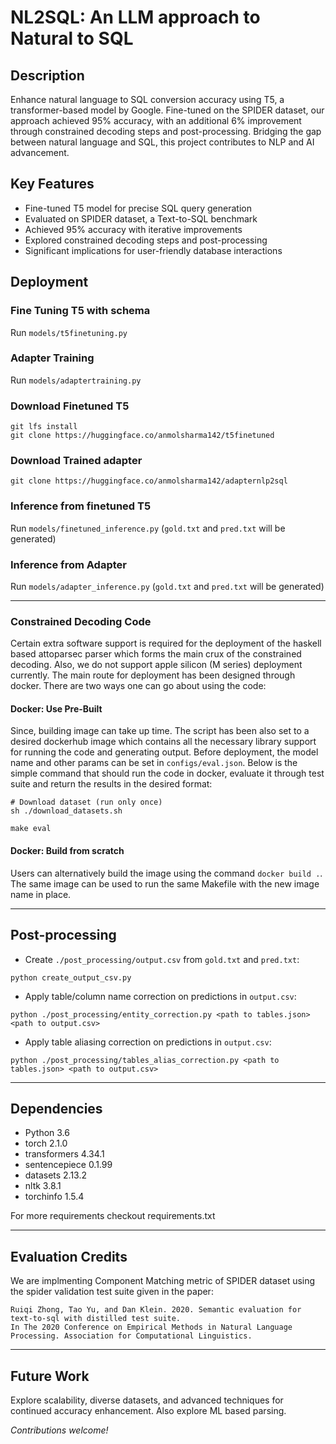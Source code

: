 # NL2SQL: An LLM approach to Natural to SQL


## Description
Enhance natural language to SQL conversion accuracy using T5, a transformer-based model by Google. Fine-tuned on the SPIDER dataset, our approach achieved 95% accuracy, with an additional 6% improvement through constrained decoding steps and post-processing. Bridging the gap between natural language and SQL, this project contributes to NLP and AI advancement.


## Key Features
- Fine-tuned T5 model for precise SQL query generation
- Evaluated on SPIDER dataset, a Text-to-SQL benchmark
- Achieved 95% accuracy with iterative improvements
- Explored constrained decoding steps and post-processing
- Significant implications for user-friendly database interactions


## Deployment

### Fine Tuning T5 with schema

Run `models/t5finetuning.py` 

### Adapter Training

Run `models/adaptertraining.py` 


### Download Finetuned T5
```
git lfs install
git clone https://huggingface.co/anmolsharma142/t5finetuned
```
### Download Trained adapter
```
git clone https://huggingface.co/anmolsharma142/adapternlp2sql
```
### Inference from finetuned T5


Run `models/finetuned_inference.py` (`gold.txt` and `pred.txt` will be generated)

### Inference from Adapter


Run `models/adapter_inference.py` (`gold.txt` and `pred.txt` will be generated)




-------


### Constrained Decoding Code


Certain extra software support is required for the deployment of the haskell based attoparsec parser which forms the main crux of the constrained decoding. Also, we do not support apple silicon (M series) deployment currently. The main route for deployment has been designed through docker. There are two ways one can go about using the code:


#### Docker: Use Pre-Built
Since, building image can take up time. The script has been also set to a desired dockerhub image which contains all the necessary library support for running the code and generating output. Before deployment, the model name and other params can be set in `configs/eval.json`. Below is the simple command that should run the code in docker, evaluate it through test suite and return the results in the desired format:

```
# Download dataset (run only once)
sh ./download_datasets.sh
```

```
make eval

```


#### Docker: Build from scratch
Users can alternatively build the image using the command `docker build .`. The same image can be used to run the same Makefile with the new image name in place.


-------


## Post-processing
* Create `./post_processing/output.csv` from `gold.txt` and `pred.txt`:
```
python create_output_csv.py
```
* Apply table/column name correction on predictions in `output.csv`:
```
python ./post_processing/entity_correction.py <path to tables.json> <path to output.csv>
```
* Apply table aliasing correction on predictions in `output.csv`:
```
python ./post_processing/tables_alias_correction.py <path to tables.json> <path to output.csv>
```


-------


## Dependencies
* Python 3.6
* torch 2.1.0
* transformers 4.34.1
* sentencepiece 0.1.99
* datasets 2.13.2
* nltk 3.8.1
* torchinfo 1.5.4


For more requirements checkout requirements.txt


-------


## Evaluation Credits
We are implmenting Component Matching metric of SPIDER dataset using the spider validation test suite given in the paper:


```
Ruiqi Zhong, Tao Yu, and Dan Klein. 2020. Semantic evaluation for text-to-sql with distilled test suite.
In The 2020 Conference on Empirical Methods in Natural Language Processing. Association for Computational Linguistics.
```


-------


## Future Work
Explore scalability, diverse datasets, and advanced techniques for continued accuracy enhancement. Also explore ML based parsing.


*Contributions welcome!*

